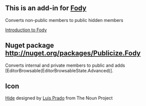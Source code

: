## This is an add-in for [Fody](https://github.com/Fody/Fody/) 

Converts non-public members to public hidden members

[Introduction to Fody](http://github.com/Fody/Fody/wiki/SampleUsage)

## Nuget package http://nuget.org/packages/Publicize.Fody 

Converts internal and private members to public and adds [EditorBrowsable(EditorBrowsableState.Advanced)].

## Icon
<a href="http://thenounproject.com/noun/hide/#icon-No8013" target="_blank">Hide</a> designed by <a href="http://thenounproject.com/Luis" target="_blank">Luis Prado</a> from The Noun Project